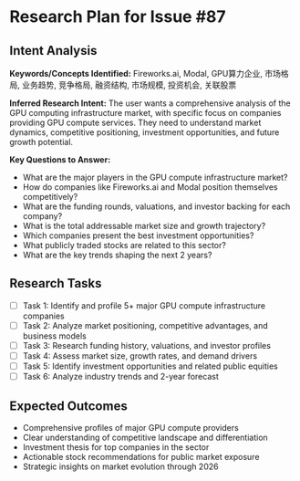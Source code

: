 # Research Plan for Issue #87

## Intent Analysis
**Keywords/Concepts Identified:** Fireworks.ai, Modal, GPU算力企业, 市场格局, 业务趋势, 竞争格局, 融资结构, 市场规模, 投资机会, 关联股票

**Inferred Research Intent:** The user wants a comprehensive analysis of the GPU computing infrastructure market, with specific focus on companies providing GPU compute services. They need to understand market dynamics, competitive positioning, investment opportunities, and future growth potential.

**Key Questions to Answer:**
- What are the major players in the GPU compute infrastructure market?
- How do companies like Fireworks.ai and Modal position themselves competitively?
- What are the funding rounds, valuations, and investor backing for each company?
- What is the total addressable market size and growth trajectory?
- Which companies present the best investment opportunities?
- What publicly traded stocks are related to this sector?
- What are the key trends shaping the next 2 years?

## Research Tasks
- [ ] Task 1: Identify and profile 5+ major GPU compute infrastructure companies
- [ ] Task 2: Analyze market positioning, competitive advantages, and business models
- [ ] Task 3: Research funding history, valuations, and investor profiles
- [ ] Task 4: Assess market size, growth rates, and demand drivers
- [ ] Task 5: Identify investment opportunities and related public equities
- [ ] Task 6: Analyze industry trends and 2-year forecast

## Expected Outcomes
- Comprehensive profiles of major GPU compute providers
- Clear understanding of competitive landscape and differentiation
- Investment thesis for top companies in the sector
- Actionable stock recommendations for public market exposure
- Strategic insights on market evolution through 2026